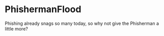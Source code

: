 # PhishermanFlood
Phishing already snags so many today, so why not give the Phisherman a little more?
